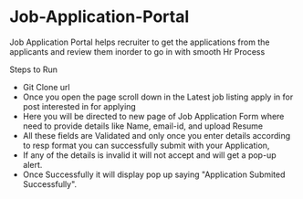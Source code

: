 # Job-Application-Portal
Job Application Portal helps recruiter to get the applications from the applicants and review them inorder to go in with smooth Hr Process

Steps to Run
- Git Clone url
- Once you open the page scroll down in the Latest job listing apply in for post interested in for applying
- Here you will be directed to new page of Job Application Form where need to provide details like Name,
email-id, and upload Resume
- All these fields are Validated and only once you enter details according to resp format you can successfully
  submit with your Application,
- If any of the details is invalid it will not accept and will get a pop-up alert.
- Once Successfully it will display pop up saying "Application Submited Successfully".

